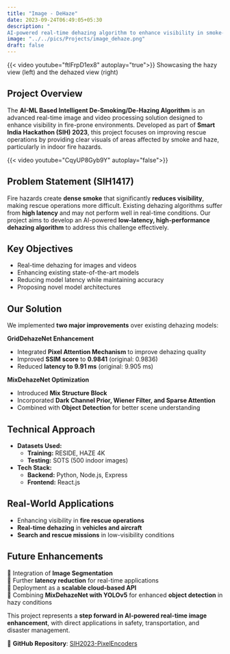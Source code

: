 ```yaml
---
title: "Image - DeHaze"
date: 2023-09-24T06:49:05+05:30
description: "
AI-powered real-time dehazing algorithm to enhance visibility in smoke-filled environments for improved rescue operations."
image: "../../pics/Projects/image_dehaze.png"
draft: false
---
```


{{< video youtube="ftlFrpD1ex8"  autoplay="true">}}
Showcasing the hazy view (left) and the dehazed view (right)

## **Project Overview**  
The **AI-ML Based Intelligent De-Smoking/De-Hazing Algorithm** is an advanced real-time image and video processing solution designed to enhance visibility in fire-prone environments. Developed as part of **Smart India Hackathon (SIH) 2023**, this project focuses on improving rescue operations by providing clear visuals of areas affected by smoke and haze, particularly in indoor fire hazards.  

{{< video youtube="CqyUP8Gyb9Y" autoplay="false">}}

## **Problem Statement (SIH1417)**  
Fire hazards create **dense smoke** that significantly **reduces visibility**, making rescue operations more difficult. Existing dehazing algorithms suffer from **high latency** and may not perform well in real-time conditions. Our project aims to develop an AI-powered **low-latency, high-performance dehazing algorithm** to address this challenge effectively.  

## **Key Objectives**  
 - Real-time dehazing for images and videos  
 - Enhancing existing state-of-the-art models  
 - Reducing model latency while maintaining accuracy  
 - Proposing novel model architectures  

## **Our Solution**  
We implemented **two major improvements** over existing dehazing models:  

**GridDehazeNet Enhancement**  
   - Integrated **Pixel Attention Mechanism** to improve dehazing quality  
   - Improved **SSIM score** to **0.9841** (original: 0.9836)  
   - Reduced **latency to 9.91 ms** (original: 9.905 ms)  

**MixDehazeNet Optimization**  
   - Introduced **Mix Structure Block**  
   - Incorporated **Dark Channel Prior, Wiener Filter, and Sparse Attention**  
   - Combined with **Object Detection** for better scene understanding  

## **Technical Approach**  
- **Datasets Used:**  
  - **Training:** RESIDE, HAZE 4K  
  - **Testing:** SOTS (500 indoor images)  
- **Tech Stack:**  
  - **Backend:** Python, Node.js, Express  
  - **Frontend:** React.js  

## **Real-World Applications**  
- Enhancing visibility in **fire rescue operations**  
- **Real-time dehazing** in **vehicles and aircraft**  
- **Search and rescue missions** in low-visibility conditions  

## **Future Enhancements**  
🔹 Integration of **Image Segmentation**  
🔹 Further **latency reduction** for real-time applications  
🔹 Deployment as a **scalable cloud-based API**  
🔹 Combining **MixDehazeNet with YOLOv5** for enhanced **object detection** in hazy conditions  

This project represents a **step forward in AI-powered real-time image enhancement**, with direct applications in safety, transportation, and disaster management.  

📂 **GitHub Repository**: [SIH2023-PixelEncoders](https://github.com/agntgalahad/SIH2023-PixelEncoders)  

